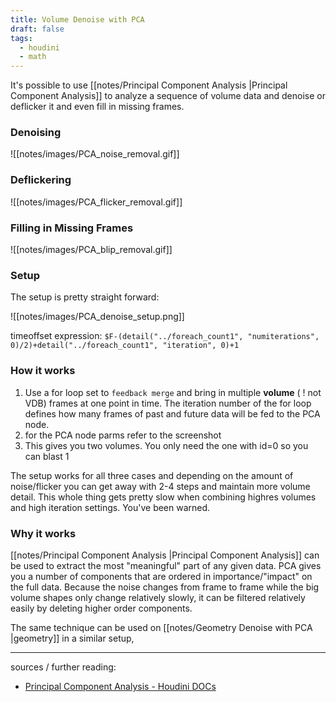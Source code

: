 ```yaml
---
title: Volume Denoise with PCA
draft: false
tags:
  - houdini
  - math
---
```

It's possible to use [[notes/Principal Component Analysis |Principal Component Analysis]] to analyze a sequence of volume data and denoise or deflicker it and even fill in missing frames. 
### Denoising

![[notes/images/PCA_noise_removal.gif]]
### Deflickering

![[notes/images/PCA_flicker_removal.gif]]
### Filling in Missing Frames

![[notes/images/PCA_blip_removal.gif]]

### Setup

The setup is pretty straight forward:

![[notes/images/PCA_denoise_setup.png]]

timeoffset expression: `$F-(detail("../foreach_count1", "numiterations", 0)/2)+detail("../foreach_count1", "iteration", 0)+1`

### How it works

1. Use a for loop set to `feedback merge` and bring in multiple **volume** ( ! not VDB) frames at one point in time. The iteration number of the for loop defines how many frames of past and future data will be fed to the PCA node.
2. for the PCA node parms refer to the screenshot
3. This gives you two volumes. You only need the one with id=0 so you can blast 1

The setup works for all three cases and depending on the amount of noise/flicker you can get away with 2-4 steps and maintain more volume detail. This whole thing gets pretty slow when combining highres volumes and high iteration settings. You've been warned. 

### Why it works

[[notes/Principal Component Analysis |Principal Component Analysis]] can be used to extract the most "meaningful" part of any given data. PCA gives you a number of components that are ordered in importance/"impact" on the full data. Because the noise changes from frame to frame while the big volume shapes only change relatively slowly, it can be filtered relatively easily by deleting higher order components. 

The same technique can be used on [[notes/Geometry Denoise with PCA |geometry]] in a similar setup,

---

sources / further reading:
- [Principal Component Analysis - Houdini DOCs](https://www.sidefx.com/docs/houdini/nodes/sop/pca.html)

